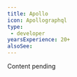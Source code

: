 ```yaml
---
title: Apollo
icon: Apollographql
type:
 - developer
yearsExperience: 20+
alsoSee:
---
```


Content pending
